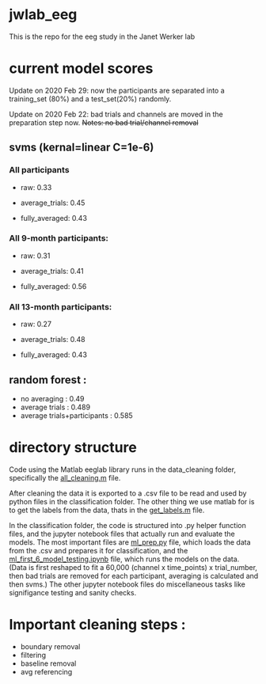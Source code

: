 # jwlab_eeg
This is the repo for the eeg study in the Janet Werker lab

# current model scores
Update on 2020 Feb 29: now the participants are separated into a training_set (80%) and a test_set(20%) randomly.

Update on 2020 Feb 22: bad trials and channels are moved in the preparation step now.
~~Notes: no bad trial/channel removal~~

## svms (kernal=linear C=1e-6)
### All participants
- raw: 0.33

- average_trials: 0.45

- fully_averaged: 0.43

### All 9-month participants:
- raw: 0.31

- average_trials: 0.41

- fully_averaged: 0.56

### All 13-month participants:
- raw: 0.27

- average_trials: 0.48

- fully_averaged: 0.43



## random forest :
- no averaging : 0.49
- average trials : 0.489
- average trials+participants : 0.585

# directory structure

Code using the Matlab eeglab library runs in the data_cleaning folder, specifically the [all_cleaning.m](data_cleaning/all_cleaning.m) file.

After cleaning the data it is exported to a .csv file to be read and used by python files in the classification folder. The other thing we use matlab for is to get the labels from the data, thats in the [get_labels.m](data_cleaning/get_labels.m) file.

In the classification folder, the code is structured into .py helper function files, and the jupyter notebook files that actually run and evaluate the models. The most important files are [ml_prep.py](classification/ml_prep.py) file, which loads the data from the .csv and prepares it for classification, and the [ml_first_6_model_testing.ipynb](classification/ml_first_6_model_testing.ipynb) file, which runs the models on the data. (Data is first reshaped to fit a 60,000 (channel x time_points) x trial_number, then bad trials are removed for each participant, averaging is calculated and then svms.) The other jupyter notebook files do miscellaneous tasks like signifigance testing and sanity checks.

# Important cleaning steps :
- boundary removal
- filtering
- baseline removal
- avg referencing
